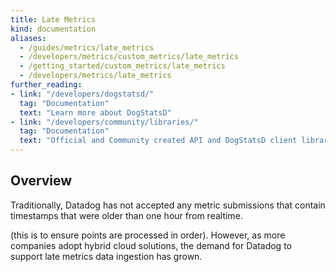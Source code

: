 ```yaml
---
title: Late Metrics
kind: documentation
aliases:
  - /guides/metrics/late_metrics
  - /developers/metrics/custom_metrics/late_metrics
  - /getting_started/custom_metrics/late_metrics
  - /developers/metrics/late_metrics
further_reading:
- link: "/developers/dogstatsd/"
  tag: "Documentation"
  text: "Learn more about DogStatsD"
- link: "/developers/community/libraries/"
  tag: "Documentation"
  text: "Official and Community created API and DogStatsD client libraries"
---
```


## Overview

Traditionally, Datadog has not accepted any metric submissions that contain timestamps that were older than one hour from realtime. 

(this is to ensure points are processed in order). However, as more companies adopt hybrid cloud solutions, the demand for Datadog to support late metrics data ingestion has grown. 
